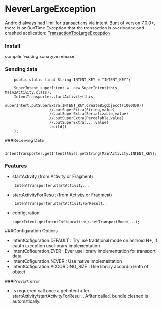 # NeverLargeException

Android always had limit for transactions via intent. Bunt of version 7.0.0+, there is an RunTime Exception that the transaction is overloaded and crashed application: [TransactionTooLargeException]

### Install

compile 'waiting sonatype release'

### Sending data

        public static final String INTENT_KEY = "INTENT_KEY";

        SuperIntent superIntent =  new SuperIntent(this, Main2Activity.class);
        IntentTransporter.startActivity(this,
                superIntent.putSuperExtra(INTENT_KEY,createBigObjecct(1000000))
                        //.putSuperExtra(String,value)
                        //.putSuperExtra(Serializable,value)
                        //.putSuperExtra(Percelable,value)
                        //.putSuperExtra(...,value)
                        .build()
        );

###Receiving Data

         IntentTransporter.getIntent(this).getString(MainActivity.INTENT_KEY);


### Features

  - startActivity (from Activity or Fragment)

         IntentTransporter.startActivity...
  
  - startActivityForResult (from Activity or Fragment)
  
         IntentTransporter.startActivityForResult...
  - configuration

        superIntent.getIntentCofiguration().setTransportMode(...);
        
###Configuration Options

- IntentCofiguration.DEFAULT : Try use traditional mode on android N+, if cauth exception use library implementation
- IntentCofiguration.EVER : Ever use library implementation for transport data
- IntentCofiguration.NEVER :  Use native implementation
- IntentCofiguration.ACCORDING_SIZE : Use library accordin lenth of object

###Prevent error
- Is requiered call once a getIntent after startActivity/startActivityForResult . Aflter called, bundle cleaned is automatically. 

   [TransactionTooLargeException]: <https://developer.android.com/reference/android/os/TransactionTooLargeException.html>
   
   
  
